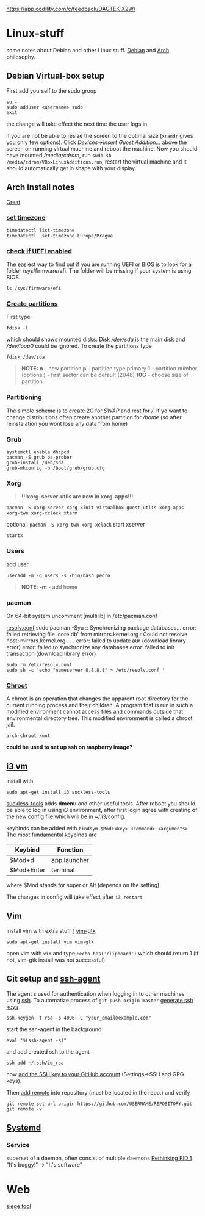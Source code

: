 https://app.codility.com/c/feedback/DAGTEK-X2W/
# Linux-stuff
some notes about Debian and other Linux stuff. [Debian](https://www.debian.org/social_contract) and [Arch](https://wiki.archlinux.org/index.php/Arch_Linux#Principles) philosophy. 

## Debian Virtual-box setup

First add yourself to the sudo group
```
su -
sudo adduser <username> sudo
exit
```

the change will take effect the next time the user logs in.

if you are not be able to resize the screen to the optimal size (`xrandr` gives you only few options). Click *Devices->Insert Guest Addition...* above the screen on running virtual machine and reboot the machine. Now you should have mounted */media/cdrom*, run `sudo sh /media/cdrom/VBoxLinuxAdditions.run`, restart the virtual machine and it should automatically get in shape with your display.
## Arch install notes
[Great](https://medium.com/@sks147/minimal-arch-linux-uefi-installation-with-i3-gaps-cfc507cc8be1)
### [set timezone](https://jlk.fjfi.cvut.cz/arch/manpages/man/timedatectl.1)
```
timedatectl list-timezone
timedatectl  set-timezone Europe/Prague
```
### [check if UEFI enabled](https://itsfoss.com/check-uefi-or-bios/)
The easiest way to find out if you are running UEFI or BIOS is to look for a folder /sys/firmware/efi. The folder will be missing if your system is using BIOS.
```
ls /sys/firmware/efi
```
### [Create partitions](https://itsfoss.com/install-arch-linux/)
First type
```
fdisk -l
```
which should shows mounted disks. Disk */dev/sda* is the main disk and */dev/loop0* could be ignored. To create the partitions type
```
fdisk /dev/sda
```
>**NOTE:**  **n**   - new partition
>           **p**   - partition type primary
>           **1**   - partition number (optional)
>                   - first sector can be default (2048)
>           **10G** - choose size of partition

### Partitioning
The simple scheme is to create 2G for *SWAP* and rest for */*. If yo want to change distributions often create another partition for */home* (so after reinstalation you wont lose any data from home)

### Grub
```
systemctl enable dhcpcd
pacman -S grub os-prober
grub-install /deb/sda
grub-mkconfig -o /boot/grub/grub.cfg
```
### Xorg
> **!!!xorg-server-utils are now in xorg-apps!!!**
```
pacman -S xorg-server xorg-xinit virtualbox-guest-utlis xorg-apps xorg-twm xorg-xclock xterm
```
optional: `pacman -S xorg-twm xorg-xclock`
start xserver
```
startx
```

### Users
add user
```
useradd -m -g users -s /bin/bash pedro
```
> **NOTE**: **-m**    - add home
### pacman
On 64-bit system uncomment [multilib] in /etc/pacman.conf


[resolv.conf](https://forum.piratebox.cc/read.php?7,21012)
sudo pacman -Syu
:: Synchronizing package databases...
error: failed retrieving file 'core.db' from mirrors.kernel.org : Could not resolve host: mirrors.kernel.org 
.
.
.
error: failed to update aur (download library error)
error: failed to synchronize any databases
error: failed to init transaction (download library error)

```
sudo rm /etc/resolv.conf
sudo sh -c 'echo "nameserver 8.8.8.8" > /etc/resolv.conf '
```
### [Chroot](https://wiki.archlinux.org/index.php/Chroot)
A chroot is an operation that changes the apparent root directory for the current running process and their children. A program that is run in such a modified environment cannot access files and commands outside that environmental directory tree. This modified environment is called a chroot jail. 
```
arch-chroot /mnt
```
**could be used to set up ssh on raspberry image?**

## [i3 vm](https://i3wm.org/)

install with
```
sudo apt-get install i3 suckless-tools
```
[suckless-tools](https://en.wikipedia.org/wiki/Suckless.org) adds **dmenu** and other useful tools. After reboot you should be able to log in using i3 environment, after first login agree with creating of the new config file which will be in ~/.i3/config.

keybinds can be added with `bindsym $Mod+<key> <command> <arguments>`. The most fundamental keybinds are 

| Keybind | Function |
| ------- | -------- |
| $Mod+d  | app launcher |
| $Mod+Enter | terminal |

where $Mod stands for super or Alt (depends on the setting).

The changes in config will take effect after `i3 restart`

## Vim

Install vim with extra stuff [1](https://stackoverflow.com/questions/11489428/how-to-make-vim-paste-from-and-copy-to-systems-clipboard) [vim-gtk](https://packages.debian.org/jessie/vim-gtk)
```
sudo apt-get install vim vim-gtk
```
open vim with `vim` and type `:echo has('clipboard')` which should return 1 (if not, vim-gtk install was not successful).

## Git setup and [ssh-agent](https://www.root.cz/man/1/ssh-agent/) 
The agent s used for authentication when logging in to other machines using [ssh](https://www.root.cz/man/1/ssh/). To automatize process of `git push origin master` [generate ssh keys](https://www.root.cz/man/1/ssh-agent/)
```
ssh-keygen -t rsa -b 4096 -C "your_email@example.com"
```
start the ssh-agent in the background
```
eval "$(ssh-agent -s)"
```
and add created ssh to the agent
```
ssh-add ~/.ssh/id_rsa
```
now [add the SSH key to your GitHub account](https://help.github.com/en/articles/adding-a-new-ssh-key-to-your-github-account) (Settings->SSH and GPG keys).

Then [add remote](https://help.github.com/en/articles/changing-a-remotes-url#switching-remote-urls-from-https-to-ssh) into repository (must be located in the repo.) and verify
```
git remote set-url origin https://github.com/USERNAME/REPOSITORY.git
git remote -v
```

## [Systemd](https://www.youtube.com/watch?v=o_AIw9bGogo)
### Service
superset of a daemon, often consist of multiple daemons
[Rethinking PID 1](http://0pointer.de/blog/projects/systemd.html)
"It's buggy!" -> "It's software"

# Web

[siege tool](https://linux.die.net/man/1/siege)






